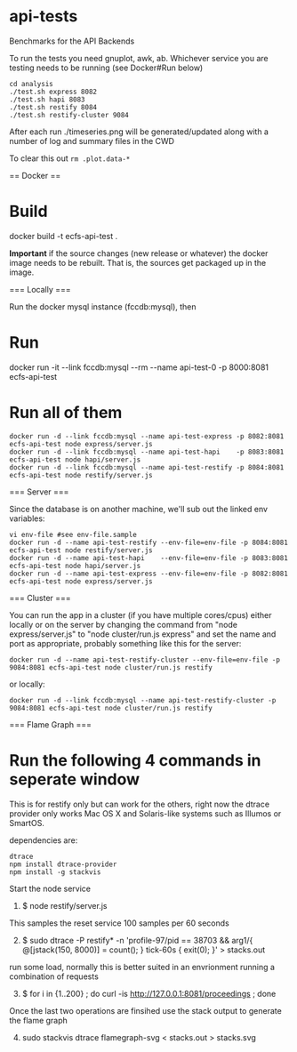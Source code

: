 api-tests
=========

Benchmarks for the API Backends

To run the tests you need gnuplot, awk, ab.  Whichever service you are testing needs to be running (see Docker#Run below)

```
cd analysis
./test.sh express 8082
./test.sh hapi 8083
./test.sh restify 8084
./test.sh restify-cluster 9084
```

After each run ./timeseries.png will be generated/updated along with a number of log and summary files in the CWD

To clear this out `rm .plot.data-*`

== Docker ==

# Build

docker build -t ecfs-api-test .

**Important** if the source changes (new release or whatever) the docker image needs to be rebuilt.
That is, the sources get packaged up in the image.

=== Locally ===

Run the docker mysql instance (fccdb:mysql), then

# Run

docker run -it --link fccdb:mysql --rm --name api-test-0 -p 8000:8081 ecfs-api-test

# Run all of them 

```
docker run -d --link fccdb:mysql --name api-test-express -p 8082:8081 ecfs-api-test node express/server.js
docker run -d --link fccdb:mysql --name api-test-hapi    -p 8083:8081 ecfs-api-test node hapi/server.js
docker run -d --link fccdb:mysql --name api-test-restify -p 8084:8081 ecfs-api-test node restify/server.js
```
=== Server ===

Since the database is on another machine, we'll sub out the linked env variables:

```
vi env-file #see env-file.sample
docker run -d --name api-test-restify --env-file=env-file -p 8084:8081 ecfs-api-test node restify/server.js
docker run -d --name api-test-hapi    --env-file=env-file -p 8083:8081 ecfs-api-test node hapi/server.js
docker run -d --name api-test-express --env-file=env-file -p 8082:8081 ecfs-api-test node express/server.js
```

=== Cluster ===

You can run the app in a cluster (if you have multiple cores/cpus) either 
locally or on the server by changing the command from 
"node express/server.js" to "node cluster/run.js express" 
and set the name and port as appropriate, probably something like this for the server:

```
docker run -d --name api-test-restify-cluster --env-file=env-file -p 9084:8081 ecfs-api-test node cluster/run.js restify
```

or locally:

```
docker run -d --link fccdb:mysql --name api-test-restify-cluster -p 9084:8081 ecfs-api-test node cluster/run.js restify
```

=== Flame Graph ===

# Run the following 4 commands in seperate window

This is for restify only but can work for the others, right now the dtrace provider
only works Mac OS X and Solaris-like systems such as Illumos or SmartOS. 

dependencies are:  

    dtrace  
    npm install dtrace-provider  
    npm install -g stackvis  

                
Start the node service  

1) $ node restify/server.js  

This samples the reset service 100 samples per 60 seconds  

2) $ sudo dtrace -P restify* -n 'profile-97/pid == 38703 && arg1/{ @[jstack(150, 8000)] = count(); } tick-60s { exit(0); }' > stacks.out  

run some load, normally this is better suited in an envrionment running a combination of requests  

3) $ for i in {1..200} ; do curl -is http://127.0.0.1:8081/proceedings ; done  

Once the last two operations are finsihed use the stack output to generate the flame graph  

4) sudo stackvis dtrace flamegraph-svg < stacks.out > stacks.svg  

